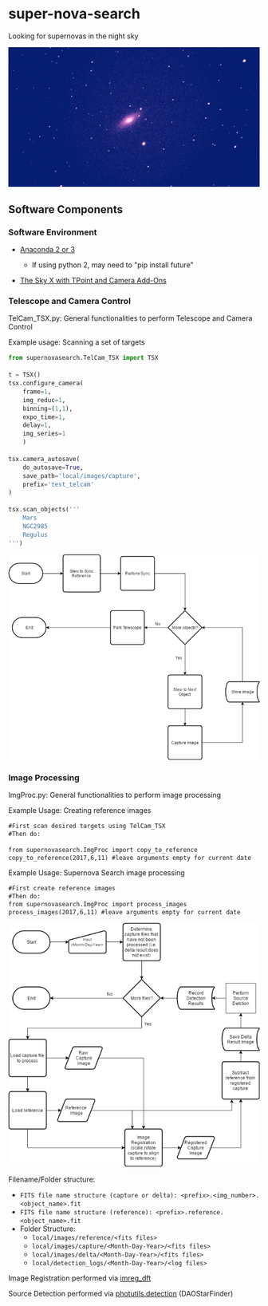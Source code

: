 # super-nova-search

Looking for supernovas in the night sky

![NGC2841 (no post-processing)](images/NGC2841.png)

## Software Components

### Software Environment
- [Anaconda 2 or 3](https://www.continuum.io/downloads)
  - If using python 2, may need to "pip install future"
  
- [The Sky X with TPoint and Camera Add-Ons](http://www.bisque.com/sc/pages/TheSkyX-Professional-Edition.aspx)

### Telescope and Camera Control
TelCam_TSX.py: General functionalities to perform Telescope and Camera Control

Example usage: Scanning a set of targets
```python
from supernovasearch.TelCam_TSX import TSX

t = TSX()
tsx.configure_camera(
    frame=1,
    img_reduc=1,
    binning=(1,1),
    expo_time=1,
    delay=1,
    img_series=1
    )
    
tsx.camera_autosave(
    do_autosave=True,
    save_path='local/images/capture',
    prefix='test_telcam'
)

tsx.scan_objects('''
    Mars
    NGC2985
    Regulus
''')
```

![Telescope and Camera Control Flowchart](Flowcharts/TelCam%20Flowchart.png)

### Image Processing

ImgProc.py: General functionalities to perform image processing

Example Usage: Creating reference images
```
#First scan desired targets using TelCam_TSX
#Then do:

from supernovasearch.ImgProc import copy_to_reference
copy_to_reference(2017,6,11) #leave arguments empty for current date
```

Example Usage: Supernova Search image processing
```
#First create reference images
#Then do:
from supernovasearch.ImgProc import process_images
process_images(2017,6,11) #leave arguments empty for current date
```

![Image Processing Flowchart](Flowcharts/ImgProc%20Flowchart.png)

Filename/Folder structure:
  * `FITS file name structure (capture or delta): <prefix>.<img_number>.<object_name>.fit`
  * `FITS file name structure (reference): <prefix>.reference.<object_name>.fit`
  * Folder Structure:
    * `local/images/reference/<fits files>`
    * `local/images/capture/<Month-Day-Year>/<fits files>`
    * `local/images/delta/<Month-Day-Year>/<fits files>`
    * `local/detection_logs/<Month-Day-Year>/<log files>`

Image Registration performed via [imreg_dft](https://pypi.python.org/pypi/imreg_dft/)

Source Detection performed via [photutils.detection](http://photutils.readthedocs.io/en/stable/photutils/detection.html) (DAOStarFinder)
    
  


